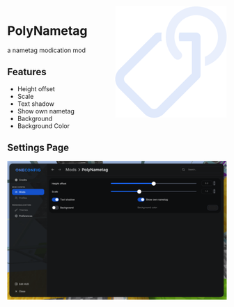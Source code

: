<img align="right" src="src/main/resources/polynametag.svg"/>

# PolyNametag

a nametag modication mod

## Features

- Height offset
- Scale
- Text shadow
- Show own nametag
- Background
- Background Color

## Settings Page 

![settings-page.png](screenshots/settings-page.png)
